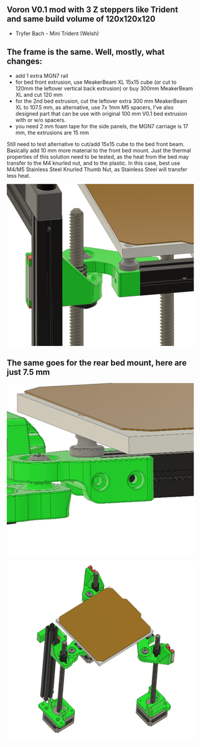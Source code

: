 ## Voron V0.1 mod with 3 Z steppers like Trident and same build volume of 120x120x120

- Tryfer Bach - Mini Trident (Welsh) 

## The frame is the same. Well, mostly, what changes:
- add 1 extra MGN7 rail
- for bed front extrusion, use MeakerBeam XL 15x15 cube (or cut to 120mm the leftover vertical back extrusion) or buy 300mm MeakerBeam XL and cut 120 mm
- for the 2nd bed extrusion, cut the leftover extra 300 mm MeakerBeam XL to 107.5 mm, as alternative, use 7x 1mm M5 spacers, I've also designed part that can be use with original 100 mm V0.1 bed extrusion with or w/o spacers. 
- you need 2 mm foam tape for the side panels, the MGN7 carriage is 17 mm, the extrusions are 15 mm

Still need to test alternative to cut/add 15x15 cube to the bed front beam. Basically add 10 mm more material to the front bed mount. Just the thermal properties of this solution need to be tested, as the heat from the bed may transfer to the M4 knurled nut, and to the plastic.
In this case, best use M4/M5 Stainless Steel Knurled Thumb Nut, as Stainless Steel will transfer less heat.

![PIC](Images/3Frog-PIC02.png)

## The same goes for the rear bed mount, here are just 7.5 mm

![PIC](Images/3Frog-PIC03.png)

![PIC](Images/3Frog-PIC01.png)
